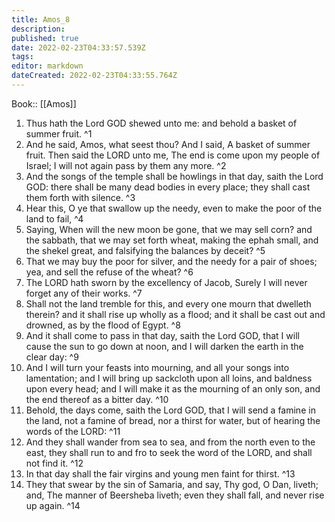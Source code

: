 ```yaml
---
title: Amos_8
description: 
published: true
date: 2022-02-23T04:33:57.539Z
tags: 
editor: markdown
dateCreated: 2022-02-23T04:33:55.764Z
---
```


 Book:: [[Amos]]
 1. Thus hath the Lord GOD shewed unto me: and behold a basket of summer fruit. ^1
 2. And he said, Amos, what seest thou? And I said, A basket of summer fruit. Then said the LORD unto me, The end is come upon my people of Israel; I will not again pass by them any more. ^2
 3. And the songs of the temple shall be howlings in that day, saith the Lord GOD: there shall be many dead bodies in every place; they shall cast them forth with silence. ^3
 4. Hear this, O ye that swallow up the needy, even to make the poor of the land to fail, ^4
 5. Saying, When will the new moon be gone, that we may sell corn? and the sabbath, that we may set forth wheat, making the ephah small, and the shekel great, and falsifying the balances by deceit? ^5
 6. That we may buy the poor for silver, and the needy for a pair of shoes; yea, and sell the refuse of the wheat? ^6
 7. The LORD hath sworn by the excellency of Jacob, Surely I will never forget any of their works. ^7
 8. Shall not the land tremble for this, and every one mourn that dwelleth therein? and it shall rise up wholly as a flood; and it shall be cast out and drowned, as by the flood of Egypt. ^8
 9. And it shall come to pass in that day, saith the Lord GOD, that I will cause the sun to go down at noon, and I will darken the earth in the clear day: ^9
 10. And I will turn your feasts into mourning, and all your songs into lamentation; and I will bring up sackcloth upon all loins, and baldness upon every head; and I will make it as the mourning of an only son, and the end thereof as a bitter day. ^10
 11. Behold, the days come, saith the Lord GOD, that I will send a famine in the land, not a famine of bread, nor a thirst for water, but of hearing the words of the LORD: ^11
 12. And they shall wander from sea to sea, and from the north even to the east, they shall run to and fro to seek the word of the LORD, and shall not find it. ^12
 13. In that day shall the fair virgins and young men faint for thirst. ^13
 14. They that swear by the sin of Samaria, and say, Thy god, O Dan, liveth; and, The manner of Beersheba liveth; even they shall fall, and never rise up again. ^14
